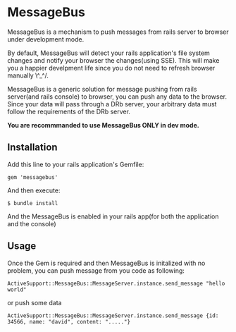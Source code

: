 # MessageBus

MessageBus is a mechanism to push messages from rails server to browser under development mode.

By default, MessageBus  will detect your rails application's file system changes and notify your browser
the changes(using SSE). This will make you a happier develpment life since you do not need to refresh 
browser manually \\^_^/. 

MessageBus is a generic solution for message pushing from rails server(and rails console) to browser, you can push any 
data to the browser. Since your data will pass through a DRb server, your arbitrary data must follow the requirements of 
the DRb server.

**You are recommmanded to use MessageBus ONLY in dev mode.**

## Installation

Add this line to your rails application's Gemfile:

    gem 'messagebus'

And then execute:

    $ bundle install

And the MessageBus is enabled in your rails app(for both the application and the console)

## Usage

Once the Gem is required and then MessageBus is initalized with no problem, you can push message from you code as following:
    
    ActiveSupport::MessageBus::MessageServer.instance.send_message "hello world"
    
or push some data

    ActiveSupport::MessageBus::MessageServer.instance.send_message {id: 34566, name: "david", content: "....."}
